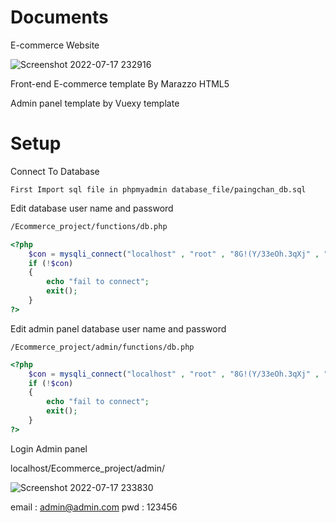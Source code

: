 # Documents 
E-commerce Website

![Screenshot 2022-07-17 232916](https://user-images.githubusercontent.com/54994337/179416795-d922b82a-eced-46b5-b1a2-480546dcd0a5.png)


Front-end E-commerce template By Marazzo HTML5

Admin panel template by Vuexy template


# Setup


Connect To Database

```
First Import sql file in phpmyadmin database_file/paingchan_db.sql
```

Edit database user name and password

```bash
/Ecommerce_project/functions/db.php
```

```php
<?php
    $con = mysqli_connect("localhost" , "root" , "8G!(Y/33eOh.3qXj" , "paingchan_db");
    if (!$con)
    {
        echo "fail to connect";
        exit();
    }
?>
```

Edit admin panel database user name and password

```
/Ecommerce_project/admin/functions/db.php
```

```php
<?php
    $con = mysqli_connect("localhost" , "root" , "8G!(Y/33eOh.3qXj" , "paingchan_db");
    if (!$con)
    {
        echo "fail to connect";
        exit();
    }
?>
```

Login Admin panel

localhost/Ecommerce_project/admin/

![Screenshot 2022-07-17 233830](https://user-images.githubusercontent.com/54994337/179416922-234632e3-0e6a-4ace-abd2-961b99f71220.png)


email : admin@admin.com
pwd : 123456

